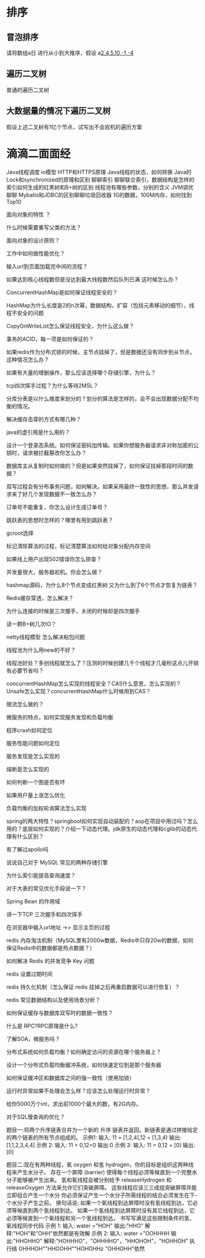 

# 排序
## 冒泡排序
请将数组a日 进行从小到大推序，假设 a[2.4,5.10,-1,-4](不能内置或框架方法)

## 遍历二叉树
普通的遍历二叉树

## 大数据量的情况下遍历二叉树
假设上述二叉树有1亿个节点，试写出不会宕机的遍历方案

# 滴滴二面面经
Java线程调度
io模型
HTTP和HTTPS原理
Java线程的状态，如何转换
Java的Lock和synchronized的原理和区别
聊聊索引
聊聊联合索引，数据结构是怎样的索引如何生成的红黑树和B+树的区别
线程池有哪些参数，分别的含义
JVM调优聊聊
Mybatis和JDBC的区别聊聊垃圾回收器
1G的数据，100M内存，如何找到 Top10

面向对象的特性 ？

什么时候需要重写父类的方法？

面向对象的设计原则？

工作中如何做性能优化？

输入url到页面加载完中间的流程？

如果达到核心线程数但是没达到最大线程数然后队列已满 这时候怎么办？

ConcurrentHashMap是如何保证线程安全的？

HashMap为什么长度是2的n次幂，数据结构，扩容（包括元素移动的细节），线程不安全的问题

CopyOnWriteList怎么保证线程安全，为什么这么做？

事务的ACID，每一项是如何保证的？

如果redis作为分布式锁的时候，主节点挂掉了，但是数据还没有同步到从节点，这种情况怎么办？

如果有大量的增删操作，那么应该选择哪个存储引擎，为什么？ 

tcp四次挥手过程？为什么等待2MSL？

分库分表是以什么维度来划分的？划分的算法是怎样的，会不会出现数据分配不均衡的情况。

解决缓存击穿的方式有哪几种？

java的虚引用是什么用的？ 

设计一个登录态系统。如何保证密码加传输。如果你想服务器请求非对称加密的公钥时，请求被拦截篡改你怎么办？

数据库主从复制时如何做的？但是如果突然挂掉了，如何保证挂掉那段时间的数据？

双写过程会有分布事务问题，如何解决。如果采用最终一致性的思想，那么并发请求来了好几个发现数据不一致怎么办？

订单号不能重复，你怎么设计生成订单号？

跳跃表的思想时怎样的？哪里有用到跳跃表？

gcroot选择

标记清除算法的过程，标记清楚算法如何给对象分配内存空间

如果线上用户出现502错误你怎么排查？

 并发量很大，服务器宕机。你会怎么做？ 

hashmap源码，为什么8个节点变成红黑树 又为什么到了6个节点才恢复为链表？ 

Redis缓存穿透，怎么解决？ 

为什么连接的时候是三次握手，关闭的时候却是四次握手

读一颗B+树几次IO？

netty线程模型 怎么解决粘包问题

线程池为什么用new的不好？

线程池好处？多创线程就怎么了？压测的时候创建几千个线程才几毫秒这点儿开销有必要节省吗？

concurrentHashMap怎么实现的线程安全？CAS什么意思，怎么实现的？Unsafe怎么实现？concurrentHashMap什么时候用到CAS？

限流怎么做的？

微服务的特点，如何实现服务发现和负载均衡

程序crash如何定位

服务性能问题如何定位

服务发现是怎么实现的

熔断是怎么实现的

如何判断一个图是否有环

如果用户量上涨怎么优化

负载均衡的加权轮询算法怎么实现 

spring的两大特性？springboot如何实现自动装配的？aop在项目中用过吗？怎么用的？底层如何实现的？介绍一下动态代理。jdk原生的动态代理和cglib的动态代理有什么区别？ 

有了解过apollo吗

说说自己对于 MySQL 常见的两种存储引擎

为什么索引能提高查询速度？

对于大表的常见优化手段说一下？

Spring Bean 的作用域

讲一下TCP 三次握手和四次挥手

在浏览器中输入url地址 ->> 显示主页的过程

redis 内存淘汰机制（MySQL里有2000w数据，Redis中只存20w的数据，如何保证Redis中的数据都是热点数据？） 

如何解决 Redis 的并发竞争 Key 问题

redis 设置过期时间

redis 持久化机制（怎么保证 redis 挂掉之后再重启数据可以进行恢复）？

redis 常见数据结构以及使用场景分析？

如何保证缓存与数据库双写时的数据一致性？

什么是 RPC?RPC原理是什么? 

了解SOA，微服务吗？

分布式系统如何负载均衡？如何确定访问的资源在哪个服务器上？

设计一个分布式负载均衡缓冲系统，如何快速定位到是那个服务器

如何保证缓冲区和数据库之间的强一致性（使用加锁）

运行时异常如果不处理会怎么样？应该怎么处理运行时异常？

给你5000万个int，求出前1000个最大的数，有2G内存。

对于SQL慢查询的优化？

题目一:将两个升序链表合并为一个新的 升序 链表并返回。新链表是通过拼接给定的两个链表的所有节点组成的。
示例1:
输入: 11 = [1,2,4],12 = [1,3,4)
输出: [1,1,2,3,4,4]
示例 2:
输入: 11 = 0,12=0
输出:0
示例 3:
输入: 11 = 0,12 = [0]
输出:[0]

题目二:现在有两种线程，氧 oxygen 和氢 hydrogen，你的目标是组织这两种线程来产生水分子。
存在一个屏障 (barrier) 使得每个线程必须等候直到一个完整水分子能够被产生出来。
氢和氧线程会被分别给予 releaseHydrogen 和 releaseOxygen 方法来允许它们突破屏障。
这些线程应该三三成组突破屏障并能立即组合产生一个水分
你必须保证产生一个水分子所需线程的结合必须发生在下-个水分子产生之前。
换句话说:
如果一个氧线程到达屏障时没有氢线程到达，它必须等候直到两个氢线程到达。
如果一个氢线程到达屏障时没有其它线程到达，它必须等候直到一个氧线程和另一个氢线程到达。
书写写满足这些限制条件的氢、氧线程同步代码
示例 1:
输入: water ="HOH"
输出:"HHO"
解释:"HOH"和"OHH"依然都是有效解
示例 2:
输入: water ="OOHHHH
输出:"HHOHHO"
解释:"HOHHHO"，"OHHHHO"，"HHOHOH"，"HOHHOH"
执行结
OHHHOH""HHOOHH""HOHOHHz
"OHHOHH"依然

